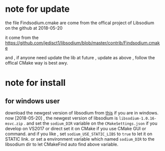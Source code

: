 
# note for update

the file Findsodium.cmake are come from the offical project of Libsodium on the github at 2018-05-20

it come from the https://github.com/jedisct1/libsodium/blob/master/contrib/Findsodium.cmake

and , if anyone need update the lib at future , update as above , follow the offical CMake way is best awy.


# note for install 

## for windows user
download the newgest version of libsodium from [this](https://download.libsodium.org/libsodium/releases/) if you are in windows.
now \[2018-05-20\] , the newgest version of libsodium is ```libsodium-1.0.16-msvc.zip``` .
and set the ```sodium_DIR``` variable on the ```CMakeSettings.json``` if you develop on VS2017 or direct set it on CMake if you use CMake GUI or command.
and if you like , set ```sodium_USE_STATIC_LIBS``` to ```true``` to let it on STATIC link.
or set a environment variable which named ```sodium_DIR``` to the libsodium dir to let CMakeFind auto find above variable.


